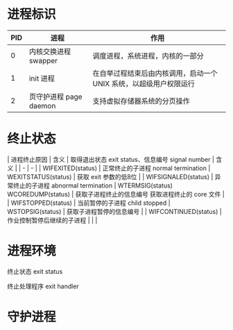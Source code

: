 # 进程标识

| PID | 进程 | 作用 |
| - | - | - |
| 0 | 内核交换进程 swapper | 调度进程，系统进程，内核的一部分 |
| 1 | init 进程 | 在自举过程结束后由内核调用，启动一个 UNIX 系统，以超级用户权限运行 |
| 2 | 页守护进程 page daemon | 支持虚拟存储器系统的分页操作 |

# 终止状态

| 进程终止原因 | 含义 | 取得退出状态 exit status、信息编号 signal number | 含义 |
| - | - |
| WIFEXITED(status) | 正常终止的子进程 normal termination | WEXITSTATUS(status) | 获取 exit 参数的低8位 |
| WIFSIGNALED(status) | 异常终止的子进程 abnormal termination | WTERMSIG(status) WCOREDUMP(status) | 获取子进程终止的信息编号 获取进程终止的 core 文件 |
| WIFSTOPPED(status) | 当前暂停的子进程 child stopped | WSTOPSIG(status) | 获取子进程暂停的信息编号 |
| WIFCONTINUED(status) | 作业控制暂停后继续的子进程 |  |  |

# 进程环境

终止状态 exit status

终止处理程序 exit handler

# 守护进程
